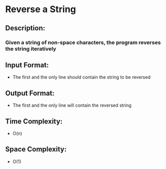 # Reverse a String
## Description:
### Given a string of non-space characters, the program reverses the string iteratively
## Input Format:
* The first and the only line should contain the string to be reversed
## Output Format:
* The first and the only line will contain the reversed string
## Time Complexity: 
* O(n)
## Space Complexity:
* O(1)